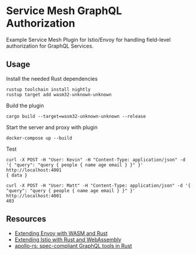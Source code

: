 # Service Mesh GraphQL Authorization

Example Service Mesh Plugin for Istio/Envoy for handling field-level authorization for GraphQL Services.

## Usage

Install the needed Rust dependencies

```
rustup toolchain install nightly
rustup target add wasm32-unknown-unknown
```

Build the plugin

```
cargo build --target=wasm32-unknown-unknown --release
```

Start the server and proxy with plugin

```
docker-compose up --build
```

Test

```
curl -X POST -H "User: Kevin" -H "Content-Type: application/json" -d '{ "query": "query { people { name age email } }" }' http://localhost:4001
{ data }

curl -X POST -H "User: Matt" -H "Content-Type: application/json" -d '{ "query": "query { people { name age email } }" }' http://localhost:4001
403
```

## Resources

- [Extending Envoy with WASM and Rust](https://antweiss.com/blog/extending-envoy-with-wasm-and-rust/)
- [Extending Istio with Rust and WebAssembly](https://blog.red-badger.com/extending-istio-with-rust-and-webassembly)
- [apollo-rs: spec-compliant GraphQL tools in Rust](https://www.apollographql.com/blog/announcement/tooling/apollo-rs-graphql-tools-in-rust/)
